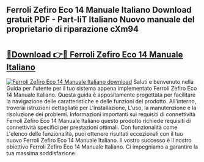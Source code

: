 ## Ferroli Zefiro Eco 14 Manuale Italiano Download gratuit PDF - Part-IiT Italiano Nuovo manuale del proprietario di riparazione cXm94

# <h2><a href="http://dfdsk30.blite.top/?on=Ferroli+Zefiro+Eco+14+Manuale+Italiano">🔗Download 👉🔴 Ferroli Zefiro Eco 14 Manuale Italiano</a></h2>

[![Ferroli Zefiro Eco 14 Manuale Italiano download](https://i.imgur.com/lujVjoI.png)](http://dfdsk30.blite.top/?on=Ferroli+Zefiro+Eco+14+Manuale+Italiano)
Saluti e benvenuto nella Guida per l'utente per il tuo sistema appena implementato Ferroli Zefiro Eco 14 Manuale Italiano. Questa guida è appositamente progettata per facilitare la navigazione delle caratteristiche e delle funzioni del prodotto. All'interno, troverai istruzioni dettagliate per L'installazione, L'uso, la manutenzione e la risoluzione dei problemi. Informazioni importanti sui requisiti di connettività Ferroli Zefiro Eco 14 Manuale Italiano questo prodotto richiede requisiti di connettività specifici per prestazioni ottimali. Con funzionalità come L'elenco delle funzionalità, puoi ottenere risultati eccezionali con il tuo nuovo Ferroli Zefiro Eco 14 Manuale Italiano. Il vostro successo è il nostro obiettivo Ferroli Zefiro Eco 14 Manuale Italiano. Ci impegniamo a garantire la tua massima soddisfazione.
